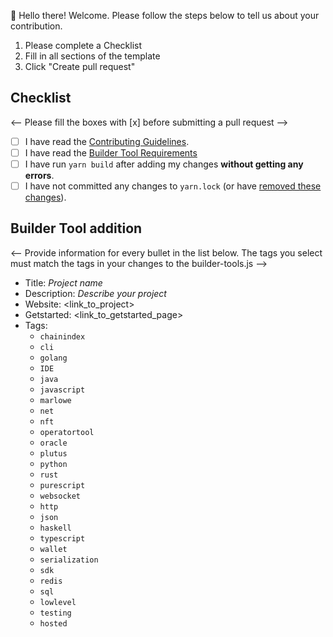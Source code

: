 👋 Hello there! Welcome. Please follow the steps below to tell us about your contribution.

1. Please complete a Checklist
2. Fill in all sections of the template
3. Click "Create pull request"

## Checklist

 <-- Please fill the boxes with [x] before submitting a pull request --> 

- [ ] I have read the [Contributing Guidelines](https://github.com/cardano-foundation/developer-portal/blob/staging/CONTRIBUTING.md).
- [ ] I have read the [Builder Tool Requirements](https://github.com/cardano-foundation/developer-portal/edit/staging/src/data/builder-tools.js)
- [ ] I have run `yarn build` after adding my changes **without getting any errors**. 
- [ ] I have not committed any changes to `yarn.lock` (or have [removed these changes](https://github.com/cardano-foundation/developer-portal/blob/staging/CONTRIBUTING.md#faq)).

## Builder Tool addition

<-- Provide information for every bullet in the list below. The tags you select must match the tags in your changes to the builder-tools.js -->

* Title: *Project name*
* Description: *Describe your project* 
* Website:   <link_to_project>
* Getstarted: <link_to_getstarted_page>
* Tags:
  * `chainindex`
  * `cli`
  * `golang`
  * `IDE`
  * `java`
  * `javascript`
  * `marlowe`
  * `net`
  * `nft`
  * `operatortool`
  * `oracle`
  * `plutus`
  * `python`
  * `rust`
  * `purescript`
  * `websocket`
  * `http`
  * `json`
  * `haskell`
  * `typescript`
  * `wallet`
  * `serialization`
  * `sdk`
  * `redis`
  * `sql`
  * `lowlevel`
  * `testing`
  * `hosted`
